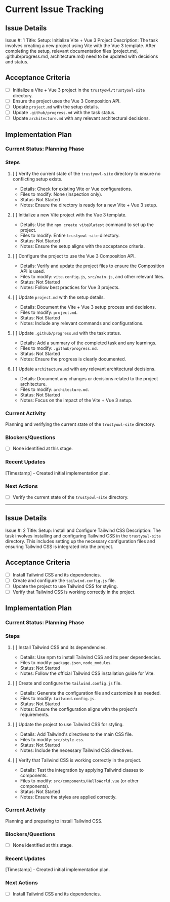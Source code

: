 # Current Issue Tracking

## Issue Details
Issue #: 1
Title: Setup: Initialize Vite + Vue 3 Project
Description:
The task involves creating a new project using Vite with the Vue 3 template. After completing the setup, relevant documentation files (project.md, .github/progress.md, architecture.md) need to be updated with decisions and status.

## Acceptance Criteria
- [ ] Initialize a Vite + Vue 3 project in the `trustyowl/trustyowl-site` directory.
- [ ] Ensure the project uses the Vue 3 Composition API.
- [ ] Update `project.md` with the setup details.
- [ ] Update `.github/progress.md` with the task status.
- [ ] Update `architecture.md` with any relevant architectural decisions.

## Implementation Plan
### Current Status: Planning Phase

### Steps
1. [ ] Verify the current state of the `trustyowl-site` directory to ensure no conflicting setup exists.
    - Details: Check for existing Vite or Vue configurations.
    - Files to modify: None (inspection only).
    - Status: Not Started
    - Notes: Ensure the directory is ready for a new Vite + Vue 3 setup.

2. [ ] Initialize a new Vite project with the Vue 3 template.
    - Details: Use the `npm create vite@latest` command to set up the project.
    - Files to modify: Entire `trustyowl-site` directory.
    - Status: Not Started
    - Notes: Ensure the setup aligns with the acceptance criteria.

3. [ ] Configure the project to use the Vue 3 Composition API.
    - Details: Verify and update the project files to ensure the Composition API is used.
    - Files to modify: `vite.config.js`, `src/main.js`, and other relevant files.
    - Status: Not Started
    - Notes: Follow best practices for Vue 3 projects.

4. [ ] Update `project.md` with the setup details.
    - Details: Document the Vite + Vue 3 setup process and decisions.
    - Files to modify: `project.md`.
    - Status: Not Started
    - Notes: Include any relevant commands and configurations.

5. [ ] Update `.github/progress.md` with the task status.
    - Details: Add a summary of the completed task and any learnings.
    - Files to modify: `.github/progress.md`.
    - Status: Not Started
    - Notes: Ensure the progress is clearly documented.

6. [ ] Update `architecture.md` with any relevant architectural decisions.
    - Details: Document any changes or decisions related to the project architecture.
    - Files to modify: `architecture.md`.
    - Status: Not Started
    - Notes: Focus on the impact of the Vite + Vue 3 setup.

### Current Activity
Planning and verifying the current state of the `trustyowl-site` directory.

### Blockers/Questions
- [ ] None identified at this stage.

### Recent Updates
[Timestamp] - Created initial implementation plan.

### Next Actions
- [ ] Verify the current state of the `trustyowl-site` directory.

---

## Issue Details
Issue #: 2
Title: Setup: Install and Configure Tailwind CSS
Description:
The task involves installing and configuring Tailwind CSS in the `trustyowl-site` directory. This includes setting up the necessary configuration files and ensuring Tailwind CSS is integrated into the project.

## Acceptance Criteria
- [ ] Install Tailwind CSS and its dependencies.
- [ ] Create and configure the `tailwind.config.js` file.
- [ ] Update the project to use Tailwind CSS for styling.
- [ ] Verify that Tailwind CSS is working correctly in the project.

## Implementation Plan
### Current Status: Planning Phase

### Steps
1. [ ] Install Tailwind CSS and its dependencies.
    - Details: Use npm to install Tailwind CSS and its peer dependencies.
    - Files to modify: `package.json`, `node_modules`.
    - Status: Not Started
    - Notes: Follow the official Tailwind CSS installation guide for Vite.

2. [ ] Create and configure the `tailwind.config.js` file.
    - Details: Generate the configuration file and customize it as needed.
    - Files to modify: `tailwind.config.js`.
    - Status: Not Started
    - Notes: Ensure the configuration aligns with the project's requirements.

3. [ ] Update the project to use Tailwind CSS for styling.
    - Details: Add Tailwind's directives to the main CSS file.
    - Files to modify: `src/style.css`.
    - Status: Not Started
    - Notes: Include the necessary Tailwind CSS directives.

4. [ ] Verify that Tailwind CSS is working correctly in the project.
    - Details: Test the integration by applying Tailwind classes to components.
    - Files to modify: `src/components/HelloWorld.vue` (or other components).
    - Status: Not Started
    - Notes: Ensure the styles are applied correctly.

### Current Activity
Planning and preparing to install Tailwind CSS.

### Blockers/Questions
- [ ] None identified at this stage.

### Recent Updates
[Timestamp] - Created initial implementation plan.

### Next Actions
- [ ] Install Tailwind CSS and its dependencies.